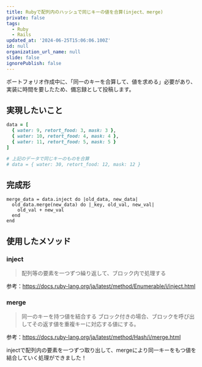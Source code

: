 ```yaml
---
title: Rubyで配列内のハッシュで同じキーの値を合算(inject、merge)
private: false
tags:
  - Ruby
  - Rails
updated_at: '2024-06-25T15:06:06.100Z'
id: null
organization_url_name: null
slide: false
ignorePublish: false
---
```


ポートフォリオ作成中に、「同一のキーを合算して、値を求める」必要があり、実装に時間を要したため、備忘録として投稿します。

## 実現したいこと

```ruby 
data = [
  { water: 9, retort_food: 3, mask: 3 },
  { water: 10, retort_food: 4, mask: 4 },
  { water: 11, retort_food: 5, mask: 5 }
]

# 上記のデータで同じキーのものを合算
# data = { water: 30, retort_food: 12, mask: 12 }
```

## 完成形
```
merge_data = data.inject do |old_data, new_data|
  old_data.merge(new_data) do |_key, old_val, new_val|
    old_val + new_val
  end
end
```
## 使用したメソッド

### inject
> 配列等の要素を一つずつ繰り返して、ブロック内で処理する

参考：https://docs.ruby-lang.org/ja/latest/method/Enumerable/i/inject.html

### merge
> 同一のキーを持つ値を結合する
> ブロック付きの場合、ブロックを呼び出してその返す値を重複キーに対応する値にする。

参考：https://docs.ruby-lang.org/ja/latest/method/Hash/i/merge.html

injectで配列内の要素を一つずつ取り出して、mergeにより同一キーをもつ値を結合していく処理ができました！
